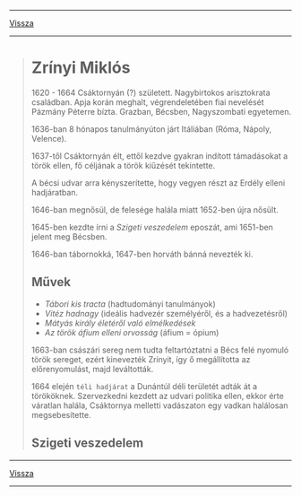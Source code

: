 
---

[Vissza](../irodalom.md)

---

> # Zrínyi Miklós
> 1620 - 1664 Csáktornyán (?) született. Nagybirtokos arisztokrata családban. Apja korán meghalt, végrendeletében fiai nevelését Pázmány Péterre bízta. Grazban, Bécsben, Nagyszombati egyetemen.
>
> 1636-ban 8 hónapos tanulmányúton járt Itáliában (Róma, Nápoly, Velence).
>
> 1637-től Csáktornyán élt, ettől kezdve gyakran indított támadásokat a török ellen, fő céljának a török kiűzését tekintette.
>
> A bécsi udvar arra kényszerítette, hogy vegyen részt az Erdély elleni hadjáratban.
>
> 1646-ban megnősül, de felesége halála miatt 1652-ben újra nősült.
>
> 1645-ben kezdte írni a *Szigeti veszedelem* eposzát, ami 1651-ben jelent meg Bécsben.
>
> 1646-ban tábornokká, 1647-ben horváth bánná nevezték ki.
> ## Művek
> - *Tábori kis tracta* (hadtudományi tanulmányok)
> - *Vitéz hadnagy* (ideális hadvezér személyéről, és a hadvezetésről)
> - *Mátyás király életéről való elmélkedések*
> - *Az török áfium elleni orvosság* (áfium = ópium)
>
> 1663-ban császári sereg nem tudta feltartóztatni a Bécs felé nyomuló török sereget, ezért kinevezték Zrínyit, így ő megállította az előrenyomulást, majd leváltották.
>
> 1664 elején `téli hadjárat` a Dunántúl déli területét adták át a törököknek. Szervezkedni kezdett az udvari politika ellen, ekkor érte váratlan halála, Csáktornya melletti vadászaton egy vadkan halálosan megsebesítette.
>
> ## Szigeti veszedelem

---

[Vissza](../irodalom.md)

---